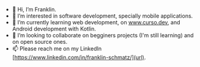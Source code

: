 - 👋 Hi, I’m Franklin.
- 👀 I’m interested in software development, specially mobile applications.
- 🌱 I’m currently learning web development, on www.curso.dev, and Android development with Kotlin.
- 💞️ I’m looking to collaborate on begginers projects (I'm still learning) and on open source ones.
- 📫 Please reach me on my LinkedIn [https://www.linkedin.com/in/franklin-schmatz/](url).

<!---
franklihs/franklihs is a ✨ special ✨ repository because its `README.md` (this file) appears on your GitHub profile.
You can click the Preview link to take a look at your changes.
--->
